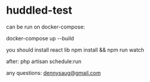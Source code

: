 # huddled-test

can be run on docker-compose:

docker-compose up --build

you should install react lib
npm install && npm run watch

after: php artisan schedule:run

any questions: dennysaug@gmail.com
